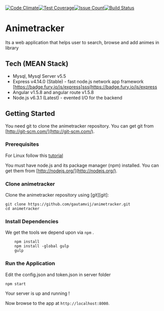 [![Code Climate](https://codeclimate.com/github/gautamvij/animetracker/badges/gpa.svg)](https://codeclimate.com/github/gautamvij/animetracker)[![Test Coverage](https://codeclimate.com/github/gautamvij/animetracker/badges/coverage.svg)](https://codeclimate.com/github/gautamvij/animetracker/coverage)[![Issue Count](https://codeclimate.com/github/gautamvij/animetracker/badges/issue_count.svg)](https://codeclimate.com/github/gautamvij/animetracker)[![Build Status](https://travis-ci.org/gautamvij/animetracker.svg?branch=master)](https://travis-ci.org/gautamvij/animetracker)

# Animetracker

Its a web application that helps user to search, browse and add animes in library

## Tech (MEAN Stack)
  - Mysql, Mysql Server v5.5
  - Express v4.14.0 (Stable) - fast node.js network app framework [https://badge.fury.io/js/express]sss(https://badge.fury.io/js/express
  - Angular v1.5.8 and angular route v1.5.8
  - Node.js v6.3.1 (Latest) - evented I/O for the backend

## Getting Started
You need git to clone the animetracker repository. You can get git from
[http://git-scm.com/](http://git-scm.com/).	


### Prerequisites

For Linux follow this [tutorial](https://www.digitalocean.com/community/tutorials/how-to-install-mysql-on-ubuntu-14-04)

You must have node.js and its package manager (npm) installed. You can get them from [http://nodejs.org/](http://nodejs.org/).

### Clone animetracker

Clone the animetracker repository using [git][git]:

```
git clone https://github.com/gautamvij/animetracker.git
cd animetracker
```

### Install Dependencies

We get the tools we depend upon via `npm` .

```
	npm install 
	npm install -global gulp
	gulp

```

### Run the Application

Edit the config.json and token.json in server folder


```
npm start
```


Your server is up and running !


Now browse to the app at `http://localhost:8000`.
